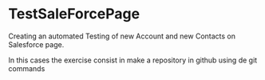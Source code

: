 # TestSaleForcePage

Creating an automated Testing of new Account and new Contacts on Salesforce page.

In this cases the exercise consist in make a repository in github using de git commands
